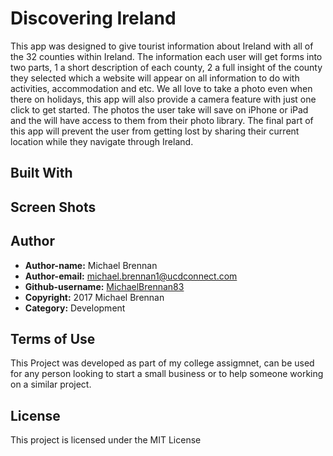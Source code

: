 # Discovering Ireland

This app was designed to give tourist information about Ireland with all of the 32 counties within Ireland. The information each user will get forms into two parts, 1 a short description of each county, 2 a full insight of the county they selected which a website will appear on all information to do with activities, accommodation and etc.
We all love to take a photo even when there on holidays, this app will also provide a camera feature with just one click to get started. The photos the user take will save on iPhone or iPad and the will have access to them from their photo library.
The final part of this app will prevent the user from getting lost by sharing their current location while they navigate through Ireland.

## Built With

## Screen Shots

## Author

* **Author-name:** Michael Brennan
* **Author-email:** michael.brennan1@ucdconnect.com
* **Github-username:** [MichaelBrennan83](https://github.com/MichaelBrennan83)
* **Copyright:** 2017 Michael Brennan
* **Category:** Development

## Terms of Use
This Project was developed as part of my college assigmnet, can be used for any person looking to start a small business or to help someone working on a similar project.

## License

This project is licensed under the MIT License 
